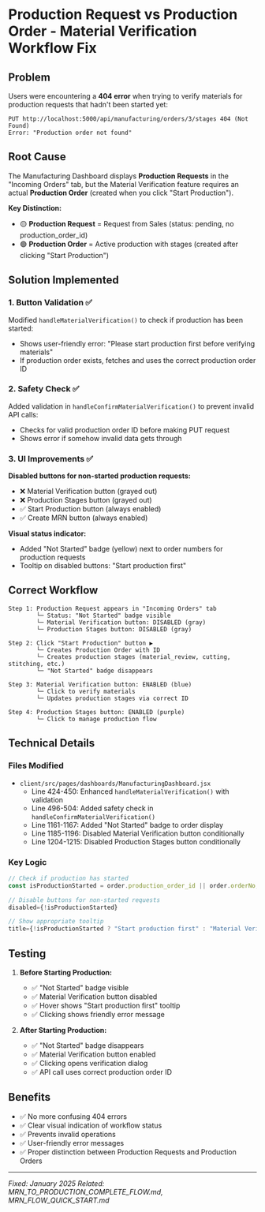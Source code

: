 # Production Request vs Production Order - Material Verification Workflow Fix

## Problem
Users were encountering a **404 error** when trying to verify materials for production requests that hadn't been started yet:
```
PUT http://localhost:5000/api/manufacturing/orders/3/stages 404 (Not Found)
Error: "Production order not found"
```

## Root Cause
The Manufacturing Dashboard displays **Production Requests** in the "Incoming Orders" tab, but the Material Verification feature requires an actual **Production Order** (created when you click "Start Production").

**Key Distinction:**
- 🟡 **Production Request** = Request from Sales (status: pending, no production_order_id)
- 🟢 **Production Order** = Active production with stages (created after clicking "Start Production")

## Solution Implemented

### 1. Button Validation ✅
Modified `handleMaterialVerification()` to check if production has been started:
- Shows user-friendly error: "Please start production first before verifying materials"
- If production order exists, fetches and uses the correct production order ID

### 2. Safety Check ✅
Added validation in `handleConfirmMaterialVerification()` to prevent invalid API calls:
- Checks for valid production order ID before making PUT request
- Shows error if somehow invalid data gets through

### 3. UI Improvements ✅
**Disabled buttons for non-started production requests:**
- ❌ Material Verification button (grayed out)
- ❌ Production Stages button (grayed out)
- ✅ Start Production button (always enabled)
- ✅ Create MRN button (always enabled)

**Visual status indicator:**
- Added "Not Started" badge (yellow) next to order numbers for production requests
- Tooltip on disabled buttons: "Start production first"

## Correct Workflow

```
Step 1: Production Request appears in "Incoming Orders" tab
        └─ Status: "Not Started" badge visible
        └─ Material Verification button: DISABLED (gray)
        └─ Production Stages button: DISABLED (gray)

Step 2: Click "Start Production" button ▶️
        └─ Creates Production Order with ID
        └─ Creates production stages (material_review, cutting, stitching, etc.)
        └─ "Not Started" badge disappears

Step 3: Material Verification button: ENABLED (blue)
        └─ Click to verify materials
        └─ Updates production stages via correct ID

Step 4: Production Stages button: ENABLED (purple)
        └─ Click to manage production flow
```

## Technical Details

### Files Modified
- `client/src/pages/dashboards/ManufacturingDashboard.jsx`
  - Line 424-450: Enhanced `handleMaterialVerification()` with validation
  - Line 496-504: Added safety check in `handleConfirmMaterialVerification()`
  - Line 1161-1167: Added "Not Started" badge to order display
  - Line 1185-1196: Disabled Material Verification button conditionally
  - Line 1204-1215: Disabled Production Stages button conditionally

### Key Logic
```javascript
// Check if production has started
const isProductionStarted = order.production_order_id || order.orderNo;

// Disable buttons for non-started requests
disabled={!isProductionStarted}

// Show appropriate tooltip
title={!isProductionStarted ? "Start production first" : "Material Verification"}
```

## Testing

1. **Before Starting Production:**
   - ✅ "Not Started" badge visible
   - ✅ Material Verification button disabled
   - ✅ Hover shows "Start production first" tooltip
   - ✅ Clicking shows friendly error message

2. **After Starting Production:**
   - ✅ "Not Started" badge disappears
   - ✅ Material Verification button enabled
   - ✅ Clicking opens verification dialog
   - ✅ API call uses correct production order ID

## Benefits
- ✅ No more confusing 404 errors
- ✅ Clear visual indication of workflow status
- ✅ Prevents invalid operations
- ✅ User-friendly error messages
- ✅ Proper distinction between Production Requests and Production Orders

---
*Fixed: January 2025*
*Related: MRN_TO_PRODUCTION_COMPLETE_FLOW.md, MRN_FLOW_QUICK_START.md*